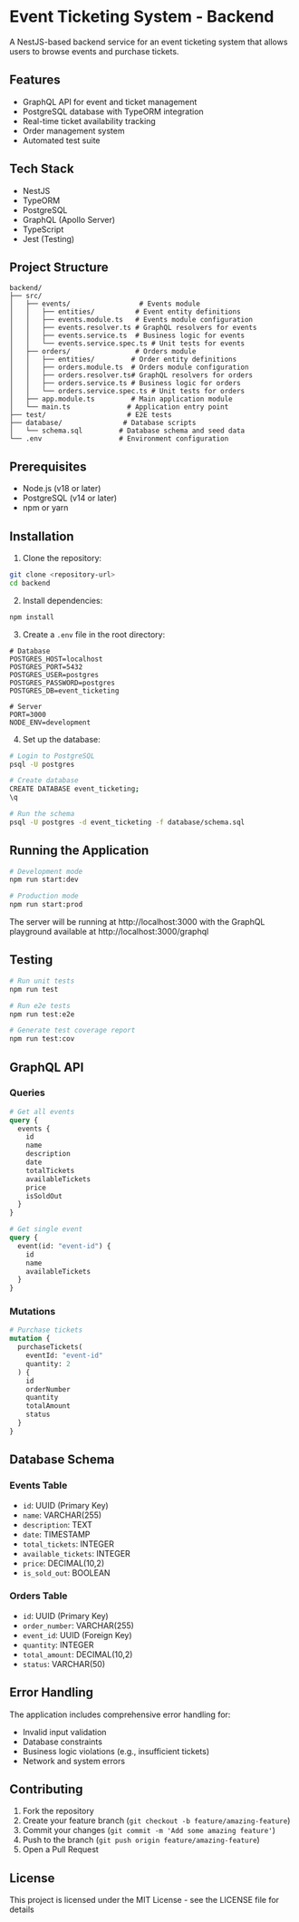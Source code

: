 # Event Ticketing System - Backend

A NestJS-based backend service for an event ticketing system that allows users to browse events and purchase tickets.

## Features

- GraphQL API for event and ticket management
- PostgreSQL database with TypeORM integration
- Real-time ticket availability tracking
- Order management system
- Automated test suite

## Tech Stack

- NestJS
- TypeORM
- PostgreSQL
- GraphQL (Apollo Server)
- TypeScript
- Jest (Testing)

## Project Structure

```
backend/
├── src/
│   ├── events/                 # Events module
│   │   ├── entities/          # Event entity definitions
│   │   ├── events.module.ts   # Events module configuration
│   │   ├── events.resolver.ts # GraphQL resolvers for events
│   │   ├── events.service.ts  # Business logic for events
│   │   └── events.service.spec.ts # Unit tests for events
│   ├── orders/                # Orders module
│   │   ├── entities/         # Order entity definitions
│   │   ├── orders.module.ts  # Orders module configuration
│   │   ├── orders.resolver.ts# GraphQL resolvers for orders
│   │   ├── orders.service.ts # Business logic for orders
│   │   └── orders.service.spec.ts # Unit tests for orders
│   ├── app.module.ts         # Main application module
│   └── main.ts              # Application entry point
├── test/                    # E2E tests
├── database/               # Database scripts
│   └── schema.sql         # Database schema and seed data
└── .env                   # Environment configuration
```

## Prerequisites

- Node.js (v18 or later)
- PostgreSQL (v14 or later)
- npm or yarn

## Installation

1. Clone the repository:
```bash
git clone <repository-url>
cd backend
```

2. Install dependencies:
```bash
npm install
```

3. Create a `.env` file in the root directory:
```env
# Database
POSTGRES_HOST=localhost
POSTGRES_PORT=5432
POSTGRES_USER=postgres
POSTGRES_PASSWORD=postgres
POSTGRES_DB=event_ticketing

# Server
PORT=3000
NODE_ENV=development
```

4. Set up the database:
```bash
# Login to PostgreSQL
psql -U postgres

# Create database
CREATE DATABASE event_ticketing;
\q

# Run the schema
psql -U postgres -d event_ticketing -f database/schema.sql
```

## Running the Application

```bash
# Development mode
npm run start:dev

# Production mode
npm run start:prod
```

The server will be running at http://localhost:3000 with the GraphQL playground available at http://localhost:3000/graphql

## Testing

```bash
# Run unit tests
npm run test

# Run e2e tests
npm run test:e2e

# Generate test coverage report
npm run test:cov
```

## GraphQL API

### Queries

```graphql
# Get all events
query {
  events {
    id
    name
    description
    date
    totalTickets
    availableTickets
    price
    isSoldOut
  }
}

# Get single event
query {
  event(id: "event-id") {
    id
    name
    availableTickets
  }
}
```

### Mutations

```graphql
# Purchase tickets
mutation {
  purchaseTickets(
    eventId: "event-id"
    quantity: 2
  ) {
    id
    orderNumber
    quantity
    totalAmount
    status
  }
}
```

## Database Schema

### Events Table
- `id`: UUID (Primary Key)
- `name`: VARCHAR(255)
- `description`: TEXT
- `date`: TIMESTAMP
- `total_tickets`: INTEGER
- `available_tickets`: INTEGER
- `price`: DECIMAL(10,2)
- `is_sold_out`: BOOLEAN

### Orders Table
- `id`: UUID (Primary Key)
- `order_number`: VARCHAR(255)
- `event_id`: UUID (Foreign Key)
- `quantity`: INTEGER
- `total_amount`: DECIMAL(10,2)
- `status`: VARCHAR(50)

## Error Handling

The application includes comprehensive error handling for:
- Invalid input validation
- Database constraints
- Business logic violations (e.g., insufficient tickets)
- Network and system errors

## Contributing

1. Fork the repository
2. Create your feature branch (`git checkout -b feature/amazing-feature`)
3. Commit your changes (`git commit -m 'Add some amazing feature'`)
4. Push to the branch (`git push origin feature/amazing-feature`)
5. Open a Pull Request

## License

This project is licensed under the MIT License - see the LICENSE file for details
